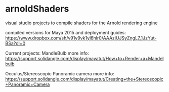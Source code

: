 # arnoldShaders
visual studio projects to compile shaders for the Arnold rendering engine

compiled versions for Maya 2015 and deployment guides:
https://www.dropbox.com/sh/v91y9vk1yl6hlr0/AAAzlUJSyZngL7_1JzYut-BSa?dl=0

Current projects:
MandleBulb
  more info: https://support.solidangle.com/display/mayatut/How+to+Render+a+Mandelbulb

Occulus/Stereoscopic Panoramic camera
  more info: https://support.solidangle.com/display/mayatut/Creating+the+Stereoscopic+Panoramic+Camera
